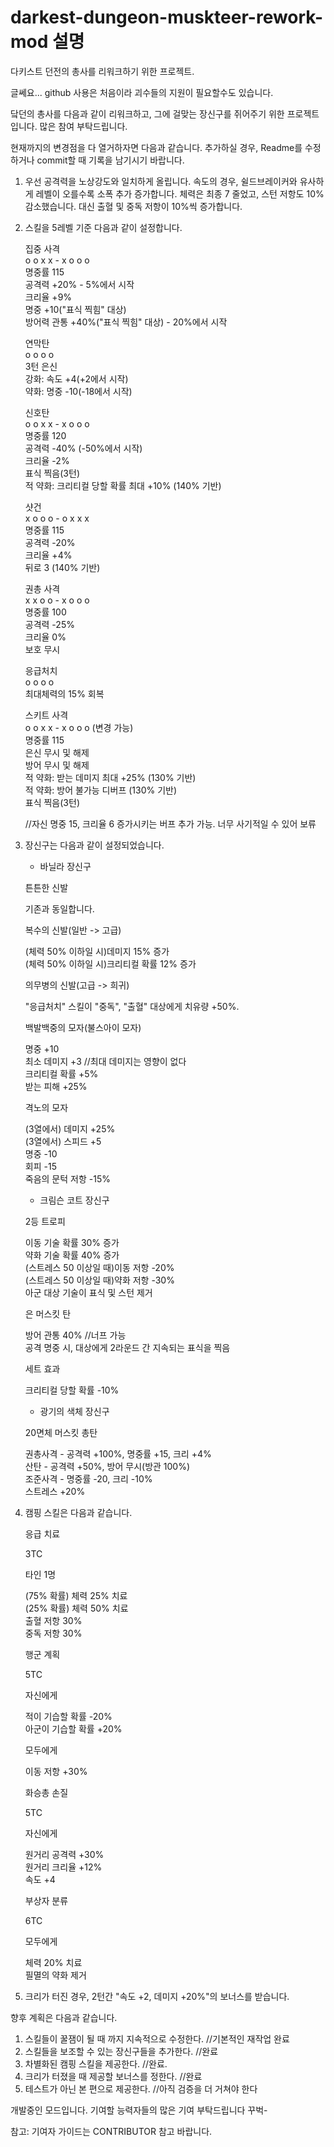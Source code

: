 # darkest-dungeon-muskteer-rework-mod 설명

다키스트 던전의 총사를 리워크하기 위한 프로젝트.

글쎄요... github 사용은 처음이라 괴수들의 지원이 필요할수도 있습니다.

닼던의 총사를 다음과 같이 리워크하고, 그에 걸맞는 장신구를 쥐어주기 위한 프로젝트입니다. 많은 참여 부탁드립니다.

현재까지의 변경점을 다 열거하자면 다음과 같습니다. 추가하실 경우, Readme를 수정하거나 commit할 때 기록을 남기시기 바랍니다.

1. 우선 공격력을 노상강도와 일치하게 올립니다. 속도의 경우, 쉴드브레이커와 유사하게 레벨이 오를수록 소폭 추가 증가합니다. 체력은 최종 7 줄었고, 스턴 저항도 10% 감소했습니다. 대신 출혈 및 중독 저항이 10%씩 증가합니다.
2. 스킬을 5레벨 기준 다음과 같이 설정합니다.

    집중 사격  
    o o x x - x o o o  
    명중률 115  
    공격력 +20% - 5%에서 시작  
    크리율 +9%  
    명중 +10("표식 찍힘" 대상)  
    방어력 관통 +40%("표식 찍힘" 대상) - 20%에서 시작  

    연막탄  
    o o o o  
    3턴 은신  
    강화: 속도 +4(+2에서 시작)  
    약화: 명중 -10(-18에서 시작)  

    신호탄  
    o o x x - x o o o  
    명중률 120  
    공격력 -40% (-50%에서 시작)  
    크리율 -2%  
    표식 찍음(3턴)  
    적 약화: 크리티컬 당할 확률 최대 +10% (140% 기반)

    샷건  
    x o o o - o x x x  
    명중률 115  
    공격력 -20%  
    크리율 +4%  
    뒤로 3 (140% 기반)  

    권총 사격  
    x x o o - x o o o  
    명중률 100  
    공격력 -25%  
    크리율 0%  
    보호 무시  

    응급처치  
    o o o o  
    최대체력의 15% 회복  

    스키트 사격  
    o o x x - x o o o (변경 가능)  
    명중률 115  
    은신 무시 및 해제  
    방어 무시 및 해제  
    적 약화: 받는 데미지 최대 +25% (130% 기반)  
    적 약화: 방어 불가능 디버프 (130% 기반)  
    표식 찍음(3턴)  

    //자신 명중 15, 크리율 6 증가시키는 버프 추가 가능. 너무 사기적일 수 있어 보류

3. 장신구는 다음과 같이 설정되었습니다.

    * 바닐라 장신구

    튼튼한 신발  

    기존과 동일합니다.  

    복수의 신발(일반 -> 고급)  

    (체력 50% 이하일 시)데미지 15% 증가  
    (체력 50% 이하일 시)크리티컬 확률 12% 증가  

    의무병의 신발(고급 -> 희귀)  

    "응급처치" 스킬이 "중독", "출혈" 대상에게 치유량 +50%.  

    백발백중의 모자(불스아이 모자)  

    명중 +10  
    최소 데미지 +3 //최대 데미지는 영향이 없다  
    크리티컬 확률 +5%  
    받는 피해 +25%  

    격노의 모자  

    (3열에서) 데미지 +25%  
    (3열에서) 스피드 +5  
    명중 -10  
    회피 -15  
    죽음의 문턱 저항 -15%

    * 크림슨 코트 장신구

    2등 트로피  

    이동 기술 확률 30% 증가  
    약화 기술 확률 40% 증가  
    (스트레스 50 이상일 때)이동 저항 -20%  
    (스트레스 50 이상일 때)약화 저항 -30%  
    아군 대상 기술이 표식 및 스턴 제거  

    은 머스킷 탄  

    방어 관통 40% //너프 가능  
    공격 명중 시, 대상에게 2라운드 간 지속되는 표식을 찍음  

    세트 효과  

    크리티컬 당할 확률 -10%  

    * 광기의 색체 장신구  

    20면체 머스킷 총탄  

    권총사격 - 공격력 +100%, 명중률 +15, 크리 +4%  
    산탄 - 공격력 +50%, 방어 무시(방관 100%)  
    조준사격 - 명중률 -20, 크리 -10%  
    스트레스 +20%  

4. 캠핑 스킬은 다음과 같습니다.

    응급 치료

    3TC

    타인 1명

    (75% 확률) 체력 25% 치료  
    (25% 확률) 체력 50% 치료  
    출혈 저항 30%  
    중독 저항 30%  

    행군 계획

    5TC

    자신에게

    적이 기습할 확률 -20%  
    아군이 기습할 확률 +20%  

    모두에게

    이동 저항 +30%

    화승총 손질

    5TC

    자신에게

    원거리 공격력 +30%  
    원거리 크리율 +12%  
    속도 +4  

    부상자 분류  

    6TC  

    모두에게  

    체력 20% 치료  
    필멸의 약화 제거  

5. 크리가 터진 경우, 2턴간 "속도 +2, 데미지 +20%"의 보너스를 받습니다.

향후 계획은 다음과 같습니다.

1. 스킬들이 꿀잼이 될 때 까지 지속적으로 수정한다. //기본적인 재작업 완료
2. 스킬들을 보조할 수 있는 장신구들을 추가한다. //완료
3. 차별화된 캠핑 스킬을 제공한다. //완료.
4. 크리가 터졌을 때 제공할 보너스를 정한다. //완료
5. 테스트가 아닌 본 편으로 제공한다. //아직 검증을 더 거쳐야 한다

개발중인 모드입니다. 기여할 능력자들의 많은 기여 부탁드립니다 꾸벅-

참고: 기여자 가이드는 CONTRIBUTOR 참고 바랍니다.
